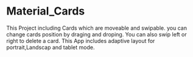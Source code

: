 # Material_Cards
This Project including Cards which are moveable and swipable. you can change cards position by draging and droping. You can also swip left or right to delete a card. This App includes adaptive layout for portrait,Landscap and tablet mode.

